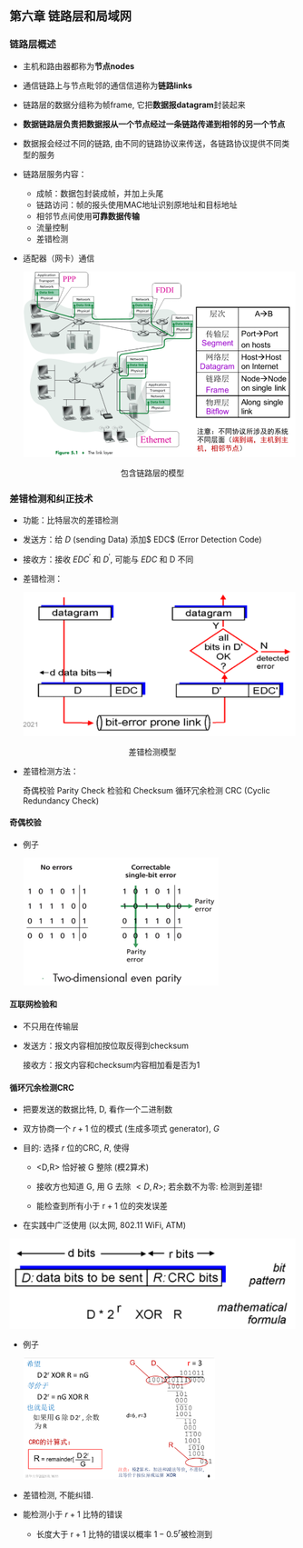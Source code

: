 ## 第六章 链路层和局域网

### 链路层概述

- 主机和路由器都称为**节点nodes**

- 通信链路上与节点毗邻的通信信道称为**链路links**

- 链路层的数据分组称为帧frame, 它把**数据报datagram**封装起来

- **数据链路层负责把数据报从一个节点经过一条链路传递到相邻的另一个节点**

- 数据报会经过不同的链路, 由不同的链路协议来传送，各链路协议提供不同类型的服务

- 链路层服务内容：

  - 成帧：数据包封装成帧，并加上头尾
  - 链路访问：帧的报头使用MAC地址识别原地址和目标地址
  - 相邻节点间使用**可靠数据传输**
  - 流量控制
  - 差错检测

- 适配器（网卡）通信

  ![image-20211115121401973](第十周.assets/image-20211115121401973.png)

<center>包含链路层的模型</center>

### 差错检测和纠正技术

- 功能：比特层次的差错检测

- 发送方：给 $D$ (sending Data) 添加$ EDC$ (Error Detection Code)

- 接收方：接收 $E D C^{\prime}$ 和 $D^{\prime}$, 可能与 $E D C$ 和 D 不同

- 差错检测：

  ![image-20211115121535143](第十周.assets/image-20211115121535143.png)

<center>差错检测模型</center>

- 差错检测方法：

  奇偶校验 Parity Check
  检验和 Checksum
  循环冗余检测 CRC (Cyclic Redundancy Check)

#### 奇偶校验

- 例子

  <img src="第十周.assets/image-20211122104618844.png" alt="image-20211122104618844" style="zoom:50%;" />

#### 互联网检验和

- 不只用在传输层

- 发送方：报文内容相加按位取反得到checksum

  接收方：报文内容和checksum内容相加看是否为1

#### 循环冗余检测CRC

- 把要发送的数据比特, D, 看作一个二进制数

- 双方协商一个 $r+1$ 位的模式 (生成多项式 generator), $G$

- 目的: 选择 $r$ 位的CRC, $R$, 使得

  - <D,R> 恰好被 G 整除 (模2算术)

  - 接收方也知道 G, 用 G 去除 $< D, R>$; 若余数不为零: 检测到差错!
  - 能检查到所有小于 $\mathrm{r}+1$ 位的突发误差

- 在实践中广泛使用 (以太网, 802.11 WiFi, ATM)

<img src="第十周.assets/image-20211122105206219.png" alt="image-20211122105206219" style="zoom:50%;" />

- 例子

  <img src="第十周.assets/image-20211122105244094.png" alt="image-20211122105244094" style="zoom:33%;" />

- 差错检测, 不能纠错.
- 能检测小于 $r+1$ 比特的错误
  - 长度大于 $\mathrm{r}+1$ 比特的错误以概率 $1-0.5^r$被检测到
